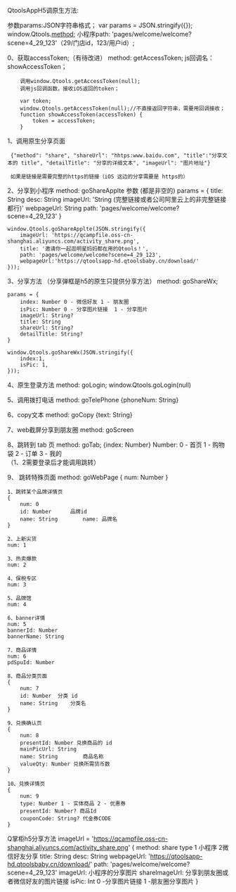 QtoolsAppH5调原生方法:

参数params:JSON字符串格式；
	var params = JSON.stringify({});
window.Qtools.[method](params/null);
小程序path: 'pages/welcome/welcome?scene=4_29_123'（29/门店id，123/用户id）;


0、获取accessToken;（有待改进）
	method: getAccessToken;
	js回调名：showAccessToken；

		调用window.Qtools.getAccessToken(null);
		调用js回调函数，接收iOS返回的token；

		var token;
		window.Qtools.getAccessToken(null);//不直接返回字符串，需要用回调接收；
		function showAccessToken(accessToken) {
			token = accessToken;
		}

1、调用原生分享页面

	 {"method": "share", "shareUrl": "hhtps:www.baidu.com", "title":"分享文本的 title", "detailTitle": "分享的详细文本", "imageUrl": "图片地址"}

	 如果是链接是需要完整的https的链接（iOS 这边的分享需要是 https的）

2、分享到小程序
	method: goShareApplte
	参数 (都是非空的)
	params = {
		title: String
		desc: String
		imageUrl: 'String	(完整链接或者公司阿里云上的非完整链接都行)'
		webpageUrl: String
		path: 'pages/welcome/welcome?scene=4_29_123'
	}

	window.Qtools.goShareApplte(JSON.stringify({
		imageUrl: 'https://qcampfile.oss-cn-shanghai.aliyuncs.com/activity_share.png',
		title: '邀请你一起逛明星妈妈都在用的Qtools！',
		path: 'pages/welcome/welcome?scene=4_29_123',
		webpageUrl:'https://qtoolsapp-hd.qtoolsbaby.cn/download/'
	}));

3、分享方法 （分享弹框是h5的原生只提供分享方法）
	method: goShareWx;

	params = {
		index: Number 0 - 微信好友 1 - 朋友圈
		isPic: Number 0 - 分享图片链接  1 - 分享图片
		imageUrl: String?
		title: String
		shareUrl: String?
		detailTitle: String?
	}

	window.Qtools.goShareWx(JSON.stringify({
		index:1,
		isPic: 1,
	}));

4、原生登录方法
	method: goLogin;
	window.Qtools.goLogin(null)

5、调用拨打电话
	method: goTelePhone
	{phoneNum: String}

6、copy文本
	method: goCopy
	{text: String}

7、web截屏分享到朋友圈
	method: goScreen

8、跳转到 tab 页
	method: goTab;
	{index: Number}
	Number:
	 0 - 首页
	 1 - 购物袋
	 2 - 订单
	 3 - 我的  
	 （1、2需要登录后才能调用跳转）

9、 跳转特殊页面
	method: goWebPage
	{ num: Number }

	1、跳转某个品牌详情页
	{
		num: 0
		id: Number		品牌id
		name: String		name: 品牌名
	}

	2、上新尖货
	num: 1

	3、热卖爆款
	num: 2

	4、保税专区
	num: 3

	5、品牌馆
	num: 4

	6、banner详情
	num: 5
	bannerId: Number
	bannerName: String

	7、商品详情
	num: 6
	pdSpuId: Number

	8、商品分类页面
	{
		num: 7
		id: Number	分类 id
		name: String	分类名
	}

	9、兑换确认页
	{
		num: 8
		presentId: Number 兑换商品的 id
		mainPicUrl: String
		name: String		商品名称
		valueQty: Number 兑换所需货币数
	}

	10、兑换详情页
	{
		num: 9
		type: Number 1 - 实体商品 2 - 优惠券
		presentId: Number? 商品Id
		couponCode: String?	代金券CODE
	}

Q掌柜h5分享方法
	imageUrl = 'https://qcampfile.oss-cn-shanghai.aliyuncs.com/activity_share.png'
	{
	 method: share
	 type 1 小程序 2微信好友分享
	 title: String
	 desc: String
	 webpageUrl: 'https://qtoolsapp-hd.qtoolsbaby.cn/download/'
	 path: 'pages/welcome/welcome?scene=4_29_123'
	 imageUrl: 小程序的分享图片
	 shareImageUrl: 分享到朋友圈或者微信好友的图片链接
	 isPic: Int  0 -分享图片链接 1 -朋友圈分享图片
	}
